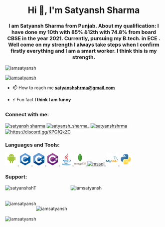 <h1 align="center">Hi 👋, I'm Satyansh Sharma</h1>
<h3 align="center">I am Satyansh Sharma from Punjab. About my qualification: I have done my 10th with 85% &12th with 74.8% from board CBSE in the year 2021. Currently, pursuing my B.tech. in ECE . Well come on my strength I always take steps when I confirm firstly everything and I am a smart worker. I think this is my strength.</h3>

<p align="left"> <img src="https://komarev.com/ghpvc/?username=iamsatyansh&label=Profile%20views&color=0e75b6&style=flat" alt="iamsatyansh" /> </p>

<p align="left"> <a href="https://github.com/ryo-ma/github-profile-trophy"><img src="https://github-profile-trophy.vercel.app/?username=iamsatyansh" alt="iamsatyansh" /></a> </p>

- 📫 How to reach me **satyanshshrma@gmail.com**

- ⚡ Fun fact **I think I am funny**

<h3 align="left">Connect with me:</h3>
<p align="left">
<a href="https://linkedin.com/in/satyansh sharma" target="blank"><img align="center" src="https://raw.githubusercontent.com/rahuldkjain/github-profile-readme-generator/master/src/images/icons/Social/linked-in-alt.svg" alt="satyansh sharma" height="30" width="40" /></a>
<a href="https://instagram.com/satyansh_sharma_" target="blank"><img align="center" src="https://raw.githubusercontent.com/rahuldkjain/github-profile-readme-generator/master/src/images/icons/Social/instagram.svg" alt="satyansh_sharma_" height="30" width="40" /></a>
<a href="https://www.hackerrank.com/satyanshshrma" target="blank"><img align="center" src="https://raw.githubusercontent.com/rahuldkjain/github-profile-readme-generator/master/src/images/icons/Social/hackerrank.svg" alt="satyanshshrma" height="30" width="40" /></a>
<a href="https://discord.gg/MEdX2w7fFS" target="blank"><img align="center" src="https://raw.githubusercontent.com/rahuldkjain/github-profile-readme-generator/master/src/images/icons/Social/discord.svg" alt="https://discord.gg/KPGfQkZC" height="30" width="40" /></a>
</p>

<h3 align="left">Languages and Tools:</h3>
<p align="left"> <a href="https://developer.android.com" target="_blank" rel="noreferrer"> <img src="https://raw.githubusercontent.com/devicons/devicon/master/icons/android/android-original-wordmark.svg" alt="android" width="40" height="40"/> </a> <a href="https://www.cprogramming.com/" target="_blank" rel="noreferrer"> <img src="https://raw.githubusercontent.com/devicons/devicon/master/icons/c/c-original.svg" alt="c" width="40" height="40"/> </a> <a href="https://www.w3schools.com/cpp/" target="_blank" rel="noreferrer"> <img src="https://raw.githubusercontent.com/devicons/devicon/master/icons/cplusplus/cplusplus-original.svg" alt="cplusplus" width="40" height="40"/> </a> <a href="https://www.w3schools.com/cs/" target="_blank" rel="noreferrer"> <img src="https://raw.githubusercontent.com/devicons/devicon/master/icons/csharp/csharp-original.svg" alt="csharp" width="40" height="40"/> </a> <a href="https://www.java.com" target="_blank" rel="noreferrer"> <img src="https://raw.githubusercontent.com/devicons/devicon/master/icons/java/java-original.svg" alt="java" width="40" height="40"/> </a> <a href="https://www.mongodb.com/" target="_blank" rel="noreferrer"> <img src="https://raw.githubusercontent.com/devicons/devicon/master/icons/mongodb/mongodb-original-wordmark.svg" alt="mongodb" width="40" height="40"/> </a> <a href="https://www.microsoft.com/en-us/sql-server" target="_blank" rel="noreferrer"> <img src="https://www.svgrepo.com/show/303229/microsoft-sql-server-logo.svg" alt="mssql" width="40" height="40"/> </a> <a href="https://www.mysql.com/" target="_blank" rel="noreferrer"> <img src="https://raw.githubusercontent.com/devicons/devicon/master/icons/mysql/mysql-original-wordmark.svg" alt="mysql" width="40" height="40"/> </a> <a href="https://www.python.org" target="_blank" rel="noreferrer"> <img src="https://raw.githubusercontent.com/devicons/devicon/master/icons/python/python-original.svg" alt="python" width="40" height="40"/> </a> </p>

<h3 align="left">Support:</h3>
<p><a href="https://www.buymeacoffee.com/satyanshshT"> <img align="left" src="https://cdn.buymeacoffee.com/buttons/v2/default-yellow.png" height="50" width="210" alt="satyanshshT" /></a><a href="https://ko-fi.com/iamsatyansh"> <img align="left" src="https://cdn.ko-fi.com/cdn/kofi3.png?v=3" height="50" width="210" alt="iamsatyansh" /></a></p><br><br>

<p><img align="left" src="https://github-readme-stats.vercel.app/api/top-langs?username=iamsatyansh&show_icons=true&locale=en&layout=compact" alt="iamsatyansh" /></p>

<p>&nbsp;<img align="center" src="https://github-readme-stats.vercel.app/api?username=iamsatyansh&show_icons=true&locale=en" alt="iamsatyansh" /></p>

<p><img align="center" src="https://github-readme-streak-stats.herokuapp.com/?user=iamsatyansh&" alt="iamsatyansh" /></p>
